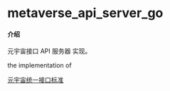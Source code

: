 # metaverse_api_server_go

#### 介绍
元宇宙接口 API 服务器 实现。 

the implementation of  

[元宇宙统一接口标准](https://thoughts.aliyun.com/share/61953ed66a1d11001aecd4f9#title=元宇宙通用通信协议_Metaverse_General_Protocal)

 
